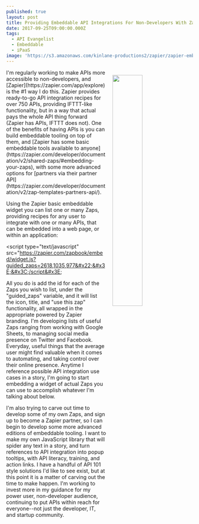 ```yaml
---
published: true
layout: post
title: Providing Embeddable API Integrations For Non-Developers With Zapier
date: 2017-09-25T09:00:00.000Z
tags:
  - API Evangelist
  - Embeddable
  - iPaaS
image: 'https://s3.amazonaws.com/kinlane-productions2/zapier/zapier-embeddable-zaps.png'
---
```

<p><img src="https://s3.amazonaws.com/kinlane-productions2/zapier/zapier-embeddable-zaps.png" align="right" width="40%" style="padding: 15px;" /></p>I'm regularly working to make APIs more accessible to non-developers, and [Zapier](https://zapier.com/app/explore) is the #1 way I do this. Zapier provides ready-to-go API integration recipes for over 750 APIs, providing IFTTT-like functionality, but in a way that actual pays the whole API thing forward (Zapier has APIs, IFTTT does not). One of the benefits of having APIs is you can build embeddable tooling on top of them, and [Zapier has some basic embeddable tools available to anyone](https://zapier.com/developer/documentation/v2/shared-zaps/#embedding-your-zaps), with some more advanced options for [partners via their partner API](https://zapier.com/developer/documentation/v2/zap-templates-partners-api/).

Using the Zapier basic embeddable widget you can list one or many Zaps, providing recipes for any user to integrate with one or many APIs, that can be embedded into a web page, or within an application:

&#x3C;script type=&#x22;text/javascript&#x22; src=&#x22;https://zapier.com/zapbook/embed/widget.js?guided_zaps=2618,1035,977&#x22;&#x3E;&#x3C;/script&#x3E;

All you do is add the id for each of the Zaps you wish to list, under the "guided_zaps" variable, and it will list the icon, title, and "use this zap" functionality, all wrapped in the appropriate powered by Zapier branding. I'm developing lists of useful Zaps ranging from working with Google Sheets, to managing social media presence on Twitter and Facebook. Everyday, useful things that the average user might find valuable when it comes to automating, and taking control over their online presence. Anytime I reference possible API integration use cases in a story, I'm going to start embedding a widget of actual Zaps you can use to accomplish whatever I'm talking about below.

I'm also trying to carve out time to develop some of my own Zaps, and sign up to become a Zapier partner, so I can begin to develop some more advanced editions of embeddable tooling. I want to make my own JavaScript library that will spider any text in a story, and turn references to API integration into popup tooltips, with API literacy, training, and action links. I have a handful of API 101 style solutions I'd like to see exist, but at this point it is a matter of carving out the time to make happen. I'm working to invest more in my guidance for my power user, non-developer audience, continuing to put APIs within reach for everyone--not just the developer, IT, and startup community.
